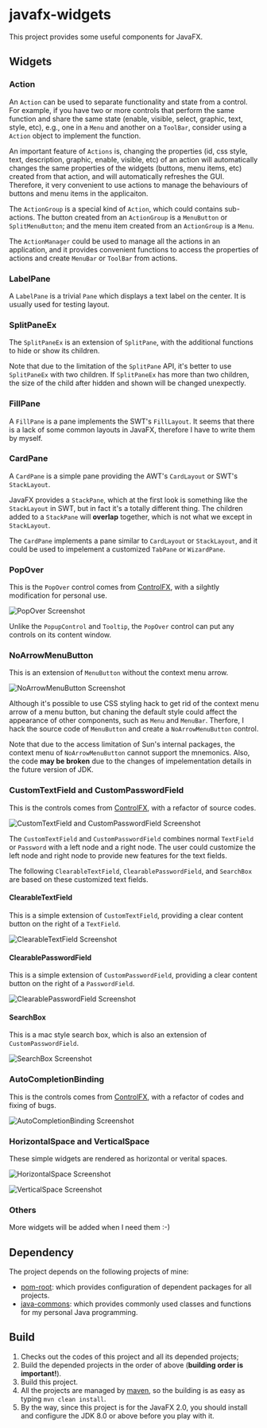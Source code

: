 # javafx-widgets

This project provides some useful components for JavaFX.

## Widgets

### Action

An `Action` can be used to separate functionality and state from a control. For example, if you have two or more controls that perform the same function and share the same state (enable, visible, select, graphic, text, style, etc), e.g., one in a `Menu` and another on a `ToolBar`, consider using a `Action` object to implement the function.

An important feature of `Actions` is, changing the properties (id, css style, text, description, graphic, enable, visible, etc) of an action will automatically changes the same properties of the widgets (buttons, menu items, etc) created from that action, and will automatically refreshes the GUI. Therefore, it very convenient to use actions to manage the behaviours of buttons and menu items in the applicaiton.

The `ActionGroup` is a special kind of `Action`, which could contains sub-actions. The button created from an `ActionGroup` is a `MenuButton` or `SplitMenuButton`; and the menu item created from an `ActionGroup` is a `Menu`.

The `ActionManager` could be used to manage all the actions in an application, and it provides convenient functions to access the properties of actions and create `MenuBar` or `ToolBar` from actions.

### LabelPane

A `LabelPane` is a trivial `Pane` which displays a text label on the center. It is usually used for testing layout.

### SplitPaneEx

The `SplitPaneEx` is an extension of `SplitPane`, with the additional functions to hide or show its children. 

Note that due to the limitation of the `SplitPane` API, it's better to use `SplitPaneEx` with two children. If `SplitPaneEx` has more than two children, the size of the child after hidden and shown will be changed unexpectly.

### FillPane

A `FillPane` is a pane implements the SWT's `FillLayout`. It seems that there is a lack of some common layouts in JavaFX, therefore I have to write them by myself.

### CardPane

A `CardPane` is a simple pane providing the AWT's `CardLayout` or SWT's `StackLayout`. 

JavaFX provides a `StackPane`, which at the first look is something like the `StackLayout` in SWT, but in fact it's a totally different thing. The children added to a `StackPane` will **overlap** together, which is not what we except in `StackLayout`. 

The `CardPane` implements a pane similar to `CardLayout` or `StackLayout`, and it could be used to impelement a customized `TabPane` or `WizardPane`.

### PopOver

This is the `PopOver` control comes from [ControlFX][controlsfx], with a silghtly modification for personal use.

![PopOver Screenshot](https://raw.githubusercontent.com/Haixing-Hu/javafx-widgets/master/screenshots/PopOver.png)

Unlike the `PopupControl` and `Tooltip`, the `PopOver` control can put any controls on its content window.

### NoArrowMenuButton

This is an extension of `MenuButton` without the context menu arrow. 

![NoArrowMenuButton Screenshot](https://raw.githubusercontent.com/Haixing-Hu/javafx-widgets/master/screenshots/NoArrowMenuButton.png)

Although it's possible to use CSS styling hack to get rid of the context menu arrow of a menu button, but chaning the default style could affect the appearance of other components, such as `Menu` and `MenuBar`. Therfore, I hack the source code of `MenuButton` and create a `NoArrowMenuButton` control. 

Note that due to the access limitation of Sun's internal packages, the context menu of `NoArrowMenuButton` cannot support the mnemonics. Also, the code **may be broken** due to the changes of impelementation details in the future version of JDK.

### CustomTextField and CustomPasswordField

This is the controls comes from [ControlFX][controlsfx], with a refactor of source codes.

![CustomTextField and CustomPasswordField Screenshot](https://raw.githubusercontent.com/Haixing-Hu/javafx-widgets/master/screenshots/CustomTextField.png)

The `CustomTextField` and `CustomPasswordField` combines normal `TextField` or `Password` with a left node and a right node. The user could customize the left node and right node to provide new features for the text fields.

The following `ClearableTextField`, `ClearablePasswordField`, and `SearchBox` are based on these customized text fields.

#### ClearableTextField

This is a simple extension of `CustomTextField`, providing a clear content button on the right of a `TextField`.

![ClearableTextField Screenshot](https://raw.githubusercontent.com/Haixing-Hu/javafx-widgets/master/screenshots/ClearableTextField.png)

#### ClearablePasswordField

This is a simple extension of `CustomPasswordField`, providing a clear content button on the right of a `PasswordField`.

![ClearablePasswordField Screenshot](https://raw.githubusercontent.com/Haixing-Hu/javafx-widgets/master/screenshots/ClearablePasswordField.png)

#### SearchBox

This is a mac style search box, which is also an extension of `CustomPasswordField`.

![SearchBox Screenshot](https://raw.githubusercontent.com/Haixing-Hu/javafx-widgets/master/screenshots/SearchBox.png)

### AutoCompletionBinding

This is the controls comes from [ControlFX][controlsfx], with a refactor of codes and fixing of bugs.

![AutoCompletionBinding Screenshot](https://raw.githubusercontent.com/Haixing-Hu/javafx-widgets/master/screenshots/AutoCompletion.png)


### HorizontalSpace and VerticalSpace

These simple widgets are rendered as horizontal or verital spaces.

![HorizontalSpace Screenshot](https://raw.githubusercontent.com/Haixing-Hu/javafx-widgets/master/screenshots/HorizontalSpace.png)

![VerticalSpace Screenshot](https://raw.githubusercontent.com/Haixing-Hu/javafx-widgets/master/screenshots/VerticalSpace.png)


### Others

More widgets will be added when I need them :-)


[controlsfx]: http://fxexperience.com/controlsfx/

## Dependency

The project depends on the following projects of mine:

* [pom-root](https://github.com/Haixing-Hu/pom-root): which provides configuration of dependent packages for all projects.
* [java-commons](https://github.com/Haixing-Hu/commons): which provides commonly used classes and functions for my personal Java programming.

## Build

1. Checks out the codes of this project and all its depended projects;
2. Build the depended projects in the order of above (**building order is important!**).
3. Build this project.
4. All the projects are managed by [maven](http://maven.apache.org/), so the building is as easy as typing `mvn clean install`.
5. By the way, since this project is for the JavaFX 2.0, you should install and configure the JDK 8.0 or above before you play with it.